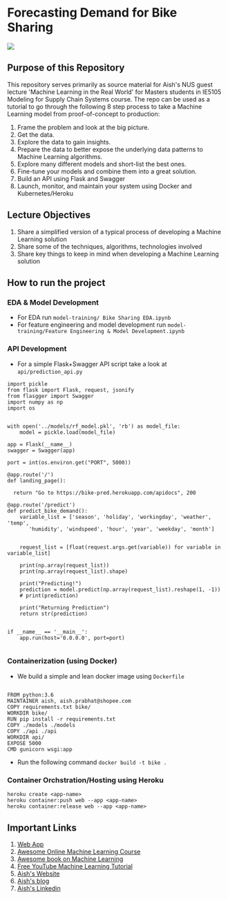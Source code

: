 # Forecasting Demand for Bike Sharing

![](https://cdn.dribbble.com/users/449626/screenshots/3679748/bike_sharing.gif)


## Purpose of this Repository

This repository serves primarily as source material for Aish's NUS guest lecture 'Machine Learning in the Real World' for Masters students in IE5105 Modeling for Supply Chain Systems course. The repo can be used as a tutorial to go through the following 8 step process to take a Machine Learning model from proof-of-concept to production:

1. Frame the problem and look at the big picture.
2. Get the data.
3. Explore the data to gain insights.
4. Prepare the data to better expose the underlying data patterns to Machine Learning
algorithms.
5. Explore many different models and short-list the best ones.
6. Fine-tune your models and combine them into a great solution.
7. Build an API using Flask and Swagger
8. Launch, monitor, and maintain your system using Docker and Kubernetes/Heroku


## Lecture Objectives

1. Share a simplified version of a typical process of developing a Machine Learning solution
2. Share some of the techniques, algorithms, technologies involved
3. Share key things to keep in mind when developing a Machine Learning solution


## How to run the project

### EDA & Model Development

- For EDA run `model-training/ Bike Sharing EDA.ipynb`
- For feature engineering and model development run `model-training/Feature Engineering & Model Development.ipynb`

### API Development
- For a simple Flask+Swagger API script take a look at `api/prediction_api.py`

```
import pickle
from flask import Flask, request, jsonify
from flasgger import Swagger
import numpy as np
import os 


with open('../models/rf_model.pkl', 'rb') as model_file:
    model = pickle.load(model_file)

app = Flask(__name__)
swagger = Swagger(app)

port = int(os.environ.get("PORT", 5000))

@app.route('/')
def landing_page():

  return "Go to https://bike-pred.herokuapp.com/apidocs", 200

@app.route('/predict')
def predict_bike_demand():
    variable_list = ['season', 'holiday', 'workingday', 'weather', 'temp',
       'humidity', 'windspeed', 'hour', 'year', 'weekday', 'month']
    

    request_list = [float(request.args.get(variable)) for variable in variable_list]

    print(np.array(request_list))
    print(np.array(request_list).shape)

    print("Predicting!")
    prediction = model.predict(np.array(request_list).reshape(1, -1))
    # print(prediction)

    print("Returning Prediction")
    return str(prediction)


if __name__ == '__main__':
    app.run(host='0.0.0.0', port=port)
    
```


### Containerization (using Docker)

- We build a simple and lean docker image using `Dockerfile`

```
  
FROM python:3.6
MAINTAINER aish, aish.prabhat@shopee.com
COPY requirements.txt bike/
WORKDIR bike/
RUN pip install -r requirements.txt
COPY ./models ./models
COPY ./api ./api
WORKDIR api/
EXPOSE 5000
CMD gunicorn wsgi:app

```
- Run the following command 
`docker build -t bike .`

### Container Orchstration/Hosting using Heroku

```
heroku create <app-name>
heroku container:push web --app <app-name>
heroku container:release web --app <app-name>
```

## Important Links
1. [Web App](http://bike-pred.herokuapp.com/apidocs/)
1. [Awesome Online Machine Learning Course](https://www.udemy.com/course/machinelearning/)
1. [Awesome book on Machine Learning](https://www.amazon.com/Hands-Machine-Learning-Scikit-Learn-TensorFlow/dp/1491962291)
1. [Free YouTube Machine Learning Tutorial](https://pythonprogramming.net/machine-learning-tutorial-python-introduction/)
1. [Aish's Website](https://www.aishwaryaprabhat.com/)
1. [Aish's blog](https://medium.com/@aishwaryaprabhat)
1. [Aish's Linkedin](https://www.linkedin.com/in/aishwaryaprabhat/)



